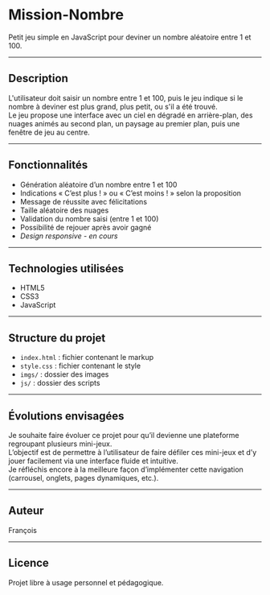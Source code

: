 # Mission-Nombre

Petit jeu simple en JavaScript pour deviner un nombre aléatoire entre 1 et 100.

---

## Description

L'utilisateur doit saisir un nombre entre 1 et 100, puis le jeu indique si le nombre à deviner est plus grand, plus petit, ou s'il a été trouvé.  
Le jeu propose une interface avec un ciel en dégradé en arrière-plan, des nuages animés au second plan, un paysage au premier plan, puis une fenêtre de jeu au centre.

---

## Fonctionnalités

- Génération aléatoire d’un nombre entre 1 et 100
- Indications « C’est plus ! » ou « C’est moins ! » selon la proposition
- Message de réussite avec félicitations
- Taille aléatoire des nuages
- Validation du nombre saisi (entre 1 et 100)
- Possibilité de rejouer après avoir gagné
- _Design responsive - en cours_

---

## Technologies utilisées

- HTML5
- CSS3
- JavaScript

---

## Structure du projet

- `index.html` : fichier contenant le markup
- `style.css` : fichier contenant le style
- `imgs/` : dossier des images
- `js/` : dossier des scripts

---

## Évolutions envisagées

Je souhaite faire évoluer ce projet pour qu’il devienne une plateforme regroupant plusieurs mini-jeux.  
L’objectif est de permettre à l’utilisateur de faire défiler ces mini-jeux et d’y jouer facilement via une interface fluide et intuitive.  
Je réfléchis encore à la meilleure façon d’implémenter cette navigation (carrousel, onglets, pages dynamiques, etc.).

---

## Auteur

François

---

## Licence

Projet libre à usage personnel et pédagogique.
